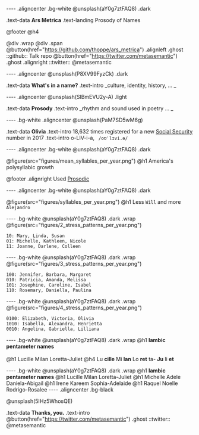 ---- .aligncenter .bg-white
@unsplash(aY0g7ztFAQ8) .dark

.text-data **Ars Metrica**
.text-landing Prosody of Names

@footer
 @h4 
 
 @div .wrap @div .span
  @button(href="https://github.com/thoppe/ars_metrica") .alignleft .ghost
   ::github:: Talk repo
  @button(href="https://twitter.com/metasemantic") .ghost .alignright
   ::twitter:: @metasemantic

---- .aligncenter
@unsplash(P8XV99FyzCk) .dark

.text-data **What's in a name?**
.text-intro _culture, identity, history, ... _


---- .aligncenter
@unsplash(SlBmEVU2y-A) .light

.text-data **Prosody**
.text-intro _rhythm and sound used in poetry ... _


---- .bg-white .aligncenter 
@unsplash(PaM7SD5wM6g) 


.text-data **Olivia**
.text-intro 18,632 times registered for a new [Social Security](https://www.ssa.gov/oact/babynames/) number in 2017
.text-intro o-LIV-i-a, ``` /oʊˈlɪvi.ə/```

---- .aligncenter .bg-white
@unsplash(aY0g7ztFAQ8) .dark


@figure(src="figures/mean_syllables_per_year.png")
@h1 America's polysyllabic growth

@footer
	.alignright Used [Prosodic](https://pypi.org/project/prosodic/)


---- .aligncenter .bg-white
@unsplash(aY0g7ztFAQ8) .dark

@figure(src="figures/syllables_per_year.png")
@h1 Less `Will` and more `Alejandro`

----  .bg-white
@unsplash(aY0g7ztFAQ8) .dark
.wrap
	@figure(src="figures/2_stress_patterns_per_year.png")
```
10: Mary, Linda, Susan
01: Michelle, Kathleen, Nicole
11: Joanne, Darlene, Colleen
``` 

----  .bg-white
@unsplash(aY0g7ztFAQ8) .dark
.wrap
	@figure(src="figures/3_stress_patterns_per_year.png")

```
100: Jennifer, Barbara, Margaret
010: Patricia, Amanda, Melissa
101: Josephine, Caroline, Isabel
110: Rosemary, Daniella, Paulina
```

----  .bg-white
@unsplash(aY0g7ztFAQ8) .dark
.wrap
    @figure(src="figures/4_stress_patterns_per_year.png")
```
0100: Elizabeth, Victoria, Olivia
1010: Isabella, Alexandra, Henrietta
0010: Angelina, Gabriella, Lilliana
```

----  .bg-white
@unsplash(aY0g7ztFAQ8) .dark
.wrap
  @h1 **Iambic pentameter names** <br><br>
  @h1 Lucille Milan Loretta-Juliet
  @h4 Lu **cille** Mi **lan** Lo **ret** ta- **Ju** li **et**

----  .bg-white
@unsplash(aY0g7ztFAQ8) .dark
.wrap
  @h1 **Iambic pentameter names**
  @h1 Lucille Milan Loretta-Juliet
  @h1 Michelle Adele Daniela-Abigail
  @h1 Irene Kareem Sophia-Adelaide
  @h1 Raquel Noelle Rodrigo-Rosalee
---- .aligncenter .bg-black

@unsplash(5IHz5WhosQE) 

.text-data **Thanks, you.**
.text-intro  @button(href="https://twitter.com/metasemantic") .ghost ::twitter:: @metasemantic




